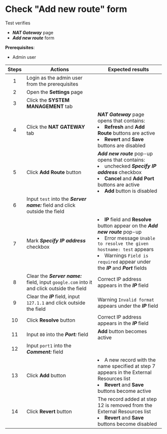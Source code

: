 # Check "Add new route" form

Test verifies
- ***NAT Gateway*** page
- ***Add new route*** form

**Prerequisites**:
- Admin user

| Steps | Actions | Expected results |
| :---: | --- | --- |
| 1 | Login as the admin user from the prerequisites | |
| 2 | Open the **Settings** page | |
| 3 | Click the **SYSTEM MANAGEMENT** tab | |
| 4 | Click the **NAT GATEWAY** tab | ***NAT Gateway*** page opens that contains: <li> **Refresh** and **Add Route** buttons are active <li> **Revert** and **Save** buttons are disabled |
| 5 | Click **Add Route** button | ***Add new route*** pop-up opens that contains: <li> unchecked ***Specify IP address*** checkbox <li>  **Cancel** and **Add Port** buttons are active <li> **Add** button is disabled |
| 6 | Input `test` into the ***Server name:*** field and click outside the field | |
| 7 | Mark ***Specify IP address*** checkbox | <li> **IP** field and **Resolve** button appear on the ***Add new route*** pop-up <li> Error message `Unable to resolve the given hostname: test` appears <li> Warnings `Field is required` appear under the ***IP*** and ***Port*** fields|
| 8 | Clear the ***Server name:*** field, input `google.com` into it and click outside the field | Correct IP address appears in the ***IP*** field |
| 9 | Clear the ***IP*** field, input `127.1.1` and click outside the field | Warning `Invalid format` appears under the ***IP*** field |
| 10 | Click **Resolve** button | Correct IP address appears in the ***IP*** field |
| 11 | Input `80` into the ***Port:*** field | **Add** button becomes active |
| 12 | Input `port1` into the ***Comment:*** field | |
| 13 | Click **Add** button | <li> A new record with the name specified at step 7 appears in the External Resources list <li> **Revert** and **Save** buttons become active |
| 14 | Click **Revert** button | The record added at step 12 is removed from the External Resources list <li> **Revert** and **Save** buttons become disabled |
